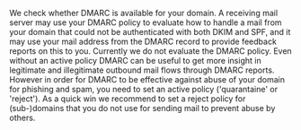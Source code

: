 We check whether DMARC is available for your domain. A receiving mail server may use your DMARC policy to evaluate how to handle a mail from your domain that could not be authenticated with both DKIM and SPF, and it may use your mail address from the DMARC record to provide feedback reports on this to you. Currently we do not evaluate the DMARC policy. Even without an active policy DMARC can be useful to get more insight in legitimate and illegitimate outbound mail flows through DMARC reports. However in order for DMARC to be effective against abuse of your domain for phishing and spam, you need to set an active policy ('quarantaine' or 'reject'). As a quick win we recommend to set a reject policy for (sub-)domains that you do not use for sending mail to prevent abuse by others.
